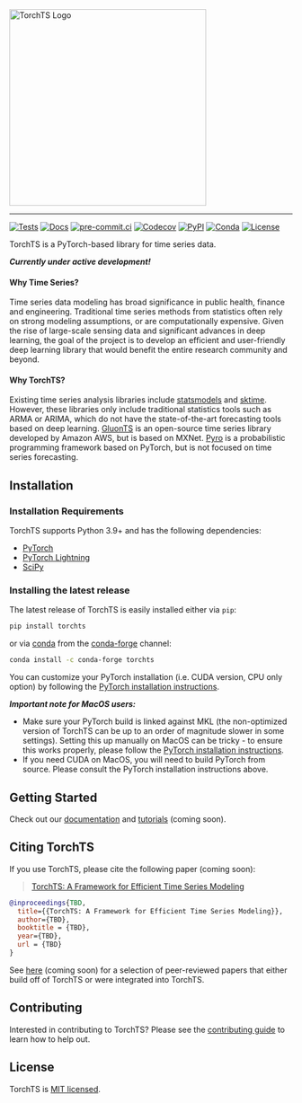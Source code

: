 <a href="https://rose-stl-lab.github.io/torchTS/">
  <img width="350" src="./docs/source/_static/images/torchTS_logo.png" alt="TorchTS Logo" />
</a>

---

[![Tests](https://github.com/Rose-STL-Lab/torchTS/actions/workflows/test.yml/badge.svg?branch=main)](https://github.com/Rose-STL-Lab/torchTS/actions/workflows/test.yml)
[![Docs](https://github.com/Rose-STL-Lab/torchTS/actions/workflows/docs.yml/badge.svg?branch=main)](https://github.com/Rose-STL-Lab/torchTS/actions/workflows/docs.yml)
[![pre-commit.ci](https://results.pre-commit.ci/badge/github/Rose-STL-Lab/torchTS/main.svg)](https://results.pre-commit.ci/latest/github/Rose-STL-Lab/torchTS/main)
[![Codecov](https://img.shields.io/codecov/c/github/Rose-STL-Lab/torchTS?label=Coverage&logo=codecov)](https://app.codecov.io/gh/Rose-STL-Lab/torchTS)
[![PyPI](https://img.shields.io/pypi/v/torchts?label=PyPI&logo=python)](https://pypi.org/project/torchts)
[![Conda](https://img.shields.io/conda/v/conda-forge/torchts?label=Conda&logo=anaconda)](https://anaconda.org/conda-forge/torchts)
[![License](https://img.shields.io/github/license/Rose-STL-Lab/torchTS?label=License)](LICENSE)

TorchTS is a PyTorch-based library for time series data.

***Currently under active development!***

#### Why Time Series?

Time series data modeling has broad significance in public health, finance and engineering. Traditional time series methods from statistics often rely on strong modeling assumptions, or are computationally expensive. Given the rise of large-scale sensing data and significant advances in deep learning, the goal of the project is to develop an efficient and user-friendly deep learning library that would benefit the entire research community and beyond.

#### Why TorchTS?

Existing time series analysis libraries include [statsmodels](https://www.statsmodels.org/stable/index.html) and [sktime](https://github.com/alan-turing-institute/sktime). However, these libraries only include traditional statistics tools such as ARMA or ARIMA, which do not have the state-of-the-art forecasting tools based on deep learning. [GluonTS](https://ts.gluon.ai/) is an open-source time series library developed by Amazon AWS, but is based on MXNet. [Pyro](https://pyro.ai/) is a probabilistic programming framework based on PyTorch, but is not focused on time series forecasting.

## Installation

### Installation Requirements

TorchTS supports Python 3.9+ and has the following dependencies:

- [PyTorch](https://pytorch.org/)
- [PyTorch Lightning](https://pytorchlightning.ai/)
- [SciPy](https://www.scipy.org/)

### Installing the latest release

The latest release of TorchTS is easily installed either via `pip`:

```bash
pip install torchts
```

or via [conda](https://docs.conda.io/projects/conda/) from the [conda-forge](https://conda-forge.org/) channel:

```bash
conda install -c conda-forge torchts
```

You can customize your PyTorch installation (i.e. CUDA version, CPU only option)
by following the [PyTorch installation instructions](https://pytorch.org/get-started/locally/).

***Important note for MacOS users:***

- Make sure your PyTorch build is linked against MKL (the non-optimized version
  of TorchTS can be up to an order of magnitude slower in some settings).
  Setting this up manually on MacOS can be tricky - to ensure this works properly,
  please follow the [PyTorch installation instructions](https://pytorch.org/get-started/locally/).
- If you need CUDA on MacOS, you will need to build PyTorch from source. Please
  consult the PyTorch installation instructions above.

## Getting Started

Check out our [documentation](https://rose-stl-lab.github.io/torchTS/) and
[tutorials](https://rose-stl-lab.github.io/torchTS/tutorials) (coming soon).

## Citing TorchTS

If you use TorchTS, please cite the following paper (coming soon):

> [TorchTS: A Framework for Efficient Time Series Modeling](TBD)

```bibtex
@inproceedings{TBD,
  title={{TorchTS: A Framework for Efficient Time Series Modeling}},
  author={TBD},
  booktitle = {TBD},
  year={TBD},
  url = {TBD}
}
```

See [here](https://rose-stl-lab.github.io/torchTS/papers) (coming soon) for a selection of peer-reviewed papers that either build off of TorchTS or were integrated into TorchTS.

## Contributing

Interested in contributing to TorchTS? Please see the [contributing guide](CONTRIBUTING.md) to learn how to help out.

## License

TorchTS is [MIT licensed](LICENSE).
